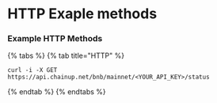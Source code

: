 # HTTP Exaple methods

### Example HTTP Methods&#x20;

{% tabs %}
{% tab title="HTTP" %}
```
curl -i -X GET https://api.chainup.net/bnb/mainnet/<YOUR_API_KEY>/status
```
{% endtab %}
{% endtabs %}
